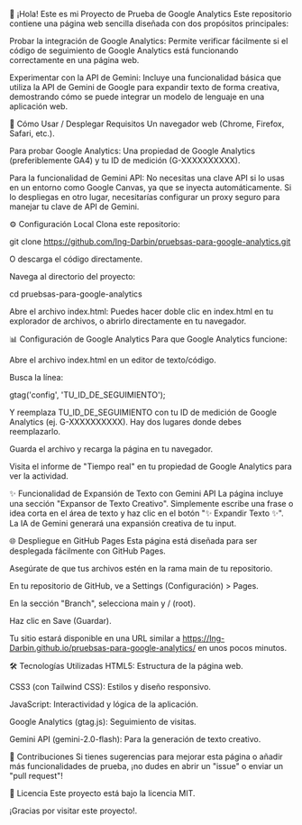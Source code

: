👋 ¡Hola! Este es mi Proyecto de Prueba de Google Analytics
Este repositorio contiene una página web sencilla diseñada con dos propósitos principales:

Probar la integración de Google Analytics: Permite verificar fácilmente si el código de seguimiento de Google Analytics está funcionando correctamente en una página web.

Experimentar con la API de Gemini: Incluye una funcionalidad básica que utiliza la API de Gemini de Google para expandir texto de forma creativa, demostrando cómo se puede integrar un modelo de lenguaje en una aplicación web.

🚀 Cómo Usar / Desplegar
Requisitos
Un navegador web (Chrome, Firefox, Safari, etc.).

Para probar Google Analytics: Una propiedad de Google Analytics (preferiblemente GA4) y tu ID de medición (G-XXXXXXXXXX).

Para la funcionalidad de Gemini API: No necesitas una clave API si lo usas en un entorno como Google Canvas, ya que se inyecta automáticamente. Si lo despliegas en otro lugar, necesitarías configurar un proxy seguro para manejar tu clave de API de Gemini.

⚙️ Configuración Local
Clona este repositorio:

git clone https://github.com/Ing-Darbin/pruebsas-para-google-analytics.git

O descarga el código directamente.

Navega al directorio del proyecto:

cd pruebsas-para-google-analytics

Abre el archivo index.html:
Puedes hacer doble clic en index.html en tu explorador de archivos, o abrirlo directamente en tu navegador.

📊 Configuración de Google Analytics
Para que Google Analytics funcione:

Abre el archivo index.html en un editor de texto/código.

Busca la línea:

gtag('config', 'TU_ID_DE_SEGUIMIENTO');

Y reemplaza TU_ID_DE_SEGUIMIENTO con tu ID de medición de Google Analytics (ej. G-XXXXXXXXXX). Hay dos lugares donde debes reemplazarlo.

Guarda el archivo y recarga la página en tu navegador.

Visita el informe de "Tiempo real" en tu propiedad de Google Analytics para ver la actividad.

✨ Funcionalidad de Expansión de Texto con Gemini API
La página incluye una sección "Expansor de Texto Creativo". Simplemente escribe una frase o idea corta en el área de texto y haz clic en el botón "✨ Expandir Texto ✨". La IA de Gemini generará una expansión creativa de tu input.

🌐 Despliegue en GitHub Pages
Esta página está diseñada para ser desplegada fácilmente con GitHub Pages.

Asegúrate de que tus archivos estén en la rama main de tu repositorio.

En tu repositorio de GitHub, ve a Settings (Configuración) > Pages.

En la sección "Branch", selecciona main y / (root).

Haz clic en Save (Guardar).

Tu sitio estará disponible en una URL similar a https://Ing-Darbin.github.io/pruebsas-para-google-analytics/ en unos pocos minutos.

🛠️ Tecnologías Utilizadas
HTML5: Estructura de la página web.

CSS3 (con Tailwind CSS): Estilos y diseño responsivo.

JavaScript: Interactividad y lógica de la aplicación.

Google Analytics (gtag.js): Seguimiento de visitas.

Gemini API (gemini-2.0-flash): Para la generación de texto creativo.

🤝 Contribuciones
Si tienes sugerencias para mejorar esta página o añadir más funcionalidades de prueba, ¡no dudes en abrir un "issue" o enviar un "pull request"!

📝 Licencia
Este proyecto está bajo la licencia MIT.

¡Gracias por visitar este proyecto!.